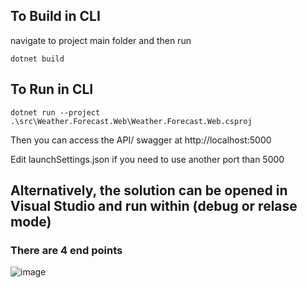 ## To Build in CLI
navigate to project main folder and then run
```
dotnet build
```

## To Run in CLI

```
dotnet run --project .\src\Weather.Forecast.Web\Weather.Forecast.Web.csproj
```

Then you can access the API/ swagger at http://localhost:5000

Edit launchSettings.json if you need to use another port than 5000

## Alternatively, the solution can be opened in Visual Studio and run within (debug or relase mode)

### There are 4 end points

![image](https://user-images.githubusercontent.com/615849/148949811-dcda89e1-0376-461d-b76c-87df79d4961b.png)
